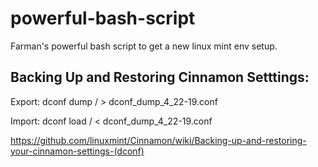 # powerful-bash-script
Farman's powerful bash script to get a new linux mint env setup.

## Backing Up and Restoring Cinnamon Setttings:

Export: dconf dump / > dconf_dump_4_22-19.conf

Import: dconf load / < dconf_dump_4_22-19.conf

https://github.com/linuxmint/Cinnamon/wiki/Backing-up-and-restoring-your-cinnamon-settings-(dconf)

